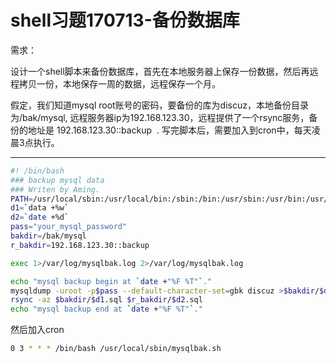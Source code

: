 # shell习题170713-备份数据库

需求：

设计一个shell脚本来备份数据库，首先在本地服务器上保存一份数据，然后再远程拷贝一份，本地保存一周的数据，远程保存一个月。

假定，我们知道mysql root账号的密码，要备份的库为discuz，本地备份目录为/bak/mysql, 远程服务器ip为192.168.123.30，远程提供了一个rsync服务，备份的地址是 192.168.123.30::backup  . 写完脚本后，需要加入到cron中，每天凌晨3点执行。

---

```bash
#! /bin/bash
### backup mysql data
### Writen by Aming.
PATH=/usr/local/sbin:/usr/local/bin:/sbin:/bin:/usr/sbin:/usr/bin:/usr/local/mysql/bin
d1=`data +%w`
d2=`date +%d`
pass="your_mysql_password"
bakdir=/bak/mysql
r_bakdir=192.168.123.30::backup

exec 1>/var/log/mysqlbak.log 2>/var/log/mysqlbak.log

echo "mysql backup begin at `date +"%F %T"`."
mysqldump -uroot -p$pass --default-character-set=gbk discuz >$bakdir/$d1.sql
rsync -az $bakdir/$d1.sql $r_bakdir/$d2.sql
echo "mysql backup end at `date +"%F %T"`."
```

然后加入cron

```bash
0 3 * * * /bin/bash /usr/local/sbin/mysqlbak.sh
```



